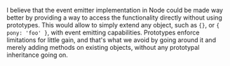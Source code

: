 I believe that the event emitter implementation in Node could be made way better by providing a way to access the functionality directly without using prototypes. This would allow to simply extend any object, such as `{}`, or `{ pony: 'foo' }`, with event emitting capabilities. Prototypes enforce limitations for little gain, and that's what we avoid by going around it and merely adding methods on existing objects, without any prototypal inheritance going on.
